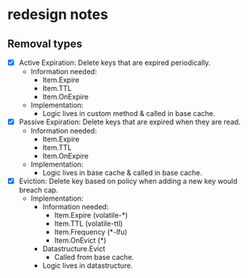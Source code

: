 # redesign notes

## Removal types
- [x] Active Expiration: Delete keys that are expired periodically.
    - Information needed:
        - Item.Expire
        - Item.TTL
        - Item.OnExpire
    - Implementation:
        - Logic lives in custom method & called in base cache.
- [x] Passive Expiration: Delete keys that are expired when they are read.
    - Information needed:
        - Item.Expire
        - Item.TTL
        - Item.OnExpire
    - Implementation:
        - Logic lives in base cache & called in base cache.
- [x] Eviction: Delete key based on policy when adding a new key would breach cap.
    - Implementation:
        - Information needed:
            - Item.Expire (volatile-*)
            - Item.TTL (volatile-ttl)
            - Item.Frequency (*-lfu)
            - Item.OnEvict (*)
        - Datastructure.Evict
            - Called from base cache.
        - Logic lives in datastructure.
